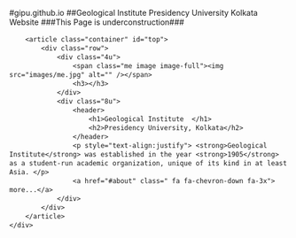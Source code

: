 #gipu.github.io
##Geological Institute Presidency University Kolkata Website
###This Page is underconstruction###
 <div class="wrapper wrapper-style1 wrapper-first">

        <article class="container" id="top">
            <div class="row">
                <div class="4u">
                    <span class="me image image-full"><img src="images/me.jpg" alt="" /></span>
                    <h3></h3>
                </div>
                <div class="8u">
                    <header>
                        <h1>Geological Institute  </h1>
                        <h2>Presidency University, Kolkata</h2>
                    </header>
                    <p style="text-align:justify"> <strong>Geological Institute</strong> was established in the year <strong>1905</strong> as a student-run academic organization, unique of its kind in at least Asia. </p>
                    <a href="#about" class=" fa fa-chevron-down fa-3x"> more...</a>
                </div>
            </div>
        </article>
    </div>